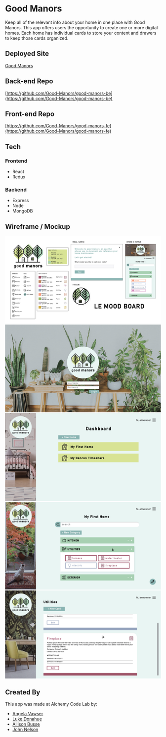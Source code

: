 # Good Manors
Keep all of the relevant info about your home in one place with Good Manors. This app offers users the opportunity to create one or more digital homes. Each home has individual cards to store your content and drawers to keep those cards organized. 

## Deployed Site
[Good Manors](https://good-manors.netlify.com/)

## Back-end Repo
[https://github.com/Good-Manors/good-manors-be](https://github.com/Good-Manors/good-manors-be)

## Front-end Repo
[https://github.com/Good-Manors/good-manors-fe](https://github.com/Good-Manors/good-manors-fe)

## Tech
### Frontend
- React
- Redux

### Backend
- Express
- Node
- MongoDB

## Wireframe / Mockup
![UML Diagram](./src/assets/wireframe/goodManors-Layout5.jpg)
![UML Diagram](./src/assets/wireframe/goodManors-Layout.jpg)
![UML Diagram](./src/assets/wireframe/goodManors-Layout2.jpg)
![UML Diagram](./src/assets/wireframe/goodManors-Layout3.jpg)
![UML Diagram](./src/assets/wireframe/goodManors-Layout4.jpg)

## Created By
This app was made at Alchemy Code Lab by:
- [Angela Vawser](http://hello-jelly.com/)
- [Luke Donahue](https://www.linkedin.com/in/lukedonahue/)
- [Allison Busse](http://www.allisonbusse.com)
- [John Nelson](https://www.linkedin.com/in/johnnelson4850/)

